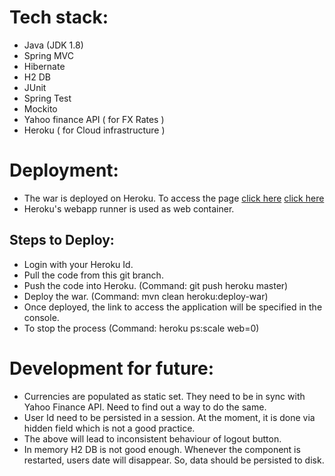 # Tech stack:
* Java (JDK 1.8)
* Spring MVC
* Hibernate
* H2 DB
* JUnit
* Spring Test
* Mockito
* Yahoo finance API ( for FX Rates ) 
* Heroku ( for Cloud infrastructure )

# Deployment:
* The war is deployed on Heroku. To access the page <a href="https://ccy-converter.herokuapp.com/" target="_blank">click here</a>
[click here](https://ccy-converter.herokuapp.com/)
* Heroku's webapp runner is used as web container.
## Steps to Deploy:
* Login with your Heroku Id.
* Pull the code from this git branch.
* Push the code into Heroku. (Command: git push heroku master)
* Deploy the war. (Command: mvn clean heroku:deploy-war)
* Once deployed, the link to access the application will be specified in the console.
* To stop the process (Command: heroku ps:scale web=0)

# Development for future:
* Currencies are populated as static set. They need to be in sync with Yahoo Finance API. Need to find out a way to do the same.
* User Id need to be persisted in a session. At the moment, it is done via hidden field which is not a good practice.
* The above will lead to inconsistent behaviour of logout button.
* In memory H2 DB is not good enough. Whenever the component is restarted, users date will disappear. So, data should be persisted to disk.